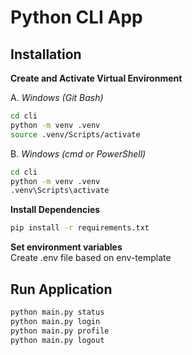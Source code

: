 # Python CLI App

## Installation

**Create and Activate Virtual Environment**

A. *Windows (Git Bash)*
```bash
cd cli
python -m venv .venv
source .venv/Scripts/activate
```

B. *Windows (cmd or PowerShell)*
```bash
cd cli
python -m venv .venv
.venv\Scripts\activate
```

**Install Dependencies**
```bash
pip install -r requirements.txt
```

**Set environment variables**  
Create .env file based on env-template 

## Run Application
```bash
python main.py status
python main.py login
python main.py profile
python main.py logout
```
